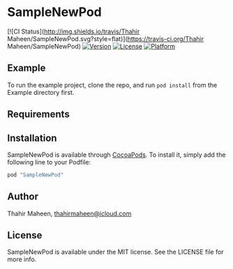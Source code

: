 # SampleNewPod

[![CI Status](http://img.shields.io/travis/Thahir Maheen/SampleNewPod.svg?style=flat)](https://travis-ci.org/Thahir Maheen/SampleNewPod)
[![Version](https://img.shields.io/cocoapods/v/SampleNewPod.svg?style=flat)](http://cocoapods.org/pods/SampleNewPod)
[![License](https://img.shields.io/cocoapods/l/SampleNewPod.svg?style=flat)](http://cocoapods.org/pods/SampleNewPod)
[![Platform](https://img.shields.io/cocoapods/p/SampleNewPod.svg?style=flat)](http://cocoapods.org/pods/SampleNewPod)

## Example

To run the example project, clone the repo, and run `pod install` from the Example directory first.

## Requirements

## Installation

SampleNewPod is available through [CocoaPods](http://cocoapods.org). To install
it, simply add the following line to your Podfile:

```ruby
pod "SampleNewPod"
```

## Author

Thahir Maheen, thahirmaheen@icloud.com

## License

SampleNewPod is available under the MIT license. See the LICENSE file for more info.
